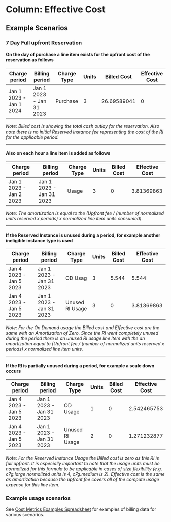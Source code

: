 # Column: Effective Cost

## Example Scenarios

### 7 Day Full upfront Reservation

#### On the day of purchase a line item exists for the upfront cost of the reservation as follows

| Charge period           | Billing period           | Charge Type | Units | Billed Cost | Effective Cost |
| ----------------------- | ------------------------ | ----------- | ----- | ----------- | -------------- |
| Jan 1 2023 - Jan 1 2024 | Jan 1 2023 - Jan 31 2023 | Purchase    | 3     | 26.69589041 | 0              |

*Note: Billed cost is showing the total cash outlay for the reservation. Also note there is no initial Reserved Instance fee representing the cost of the RI for the applicable period.*

___

#### Also on each hour a line item is added as follows

| Charge period           | Billing period           | Charge Type | Units | Billed Cost | Effective Cost |
| ----------------------- | ------------------------ | ----------- | ----- | ----------- | -------------- |
| Jan 1 2023 - Jan 2 2023 | Jan 1 2023 - Jan 31 2023 | Usage       | 3     | 0           | 3.81369863     |

*Note: The amortization is equal to the (Upfront fee / (number of normalized units reserved x periods) x normalized line item units consumed).*

___

#### If the Reserved Instance is unused during a period, for example another ineligible instance type is used

| Charge period           | Billing period           | Charge Type     | Units | Billed Cost | Effective Cost |
| ----------------------- | ------------------------ | --------------- | ----- | ----------- | -------------- |
| Jan 4 2023 - Jan 5 2023 | Jan 1 2023 - Jan 31 2023 | OD Usag         | 3     | 5.544       | 5.544          |
| Jan 4 2023 - Jan 5 2023 | Jan 1 2023 - Jan 31 2023 | Unused RI Usage | 3     | 0           | 3.81369863     |

*Note: For the On Demand usage the Billed cost and Effective cost are the same with an Amortization of Zero. Since the RI went completely unused during the period there is an unused RI usage line item with the an amortization equal to (Upfront fee / (number of normalized units reserved x periods) x normalized line item units.*

___

#### If the RI is partially unused during a period, for example a scale down occurs

| Charge period           | Billing period           | Charge Type     | Units | Billed Cost | Effective Cost |
| ----------------------- | ------------------------ | --------------- | ----- | ----------- | -------------- |
| Jan 4 2023 - Jan 5 2023 | Jan 1 2023 - Jan 31 2023 | OD Usage        | 1     | 0           | 2.542465753          |
| Jan 4 2023 - Jan 5 2023 | Jan 1 2023 - Jan 31 2023 | Unused RI Usage | 2     | 0           | 1.271232877     |

*Note: For the Reserved Instance Usage the Billed cost is zero as this RI is full upfront. It is especially important to note that the usage units must be normalized for this formula to be applicable in cases of size flexibility (e.g. c7g.large normalized units is 4, c7g.medium is 2). Effective cost is the same as amortization because the upfront fee covers all of the compute usage expense for this line item.*

### Example usage scenarios

See [Cost Metrics Examples Spreadsheet](https://docs.google.com/spreadsheets/d/1bhRELDgf3LTSfQJRrCyovTt65g4ElimYHq6fmKOz83E) for examples of billing data for various scenarios.
